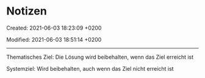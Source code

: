 # Notizen

Created: 2021-06-03 18:23:09 +0200

Modified: 2021-06-03 18:51:14 +0200

---

Thematisches Ziel: Die Lösung wird beibehalten, wenn das Ziel erreicht ist

Systemziel: Wird beibehalten, auch wenn das Ziel nicht erreicht ist
